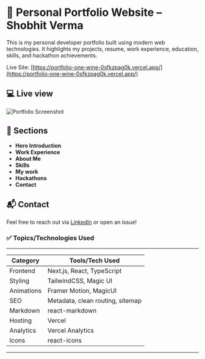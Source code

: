 # 🚀 Personal Portfolio Website – Shobhit Verma

This is my personal developer portfolio built using modern web technologies. It highlights my projects, resume, work experience, education, skills, and hackathon achievements.

Live Site: [https://portfolio-one-wine-0sfkzpag0k.vercel.app/](https://portfolio-one-wine-0sfkzpag0k.vercel.app/)


## 💻 Live view

![Portfolio Screenshot](https://raw.githubusercontent.com/Shobhit150/blessingsHoliday/main/public/preview.png)

## 🧠 Sections
- **Hero Introduction**
- **Work Experience**
- **About Me**
- **Skills**
- **My work**
- **Hackathons**
- **Contact**

## 📬 Contact

Feel free to reach out via [LinkedIn](https://www.linkedin.com/in/shobhit150/) or open an issue!

### ✅ **Topics/Technologies Used**

--------------------------------------------------------
| Category        | Tools/Tech Used                    |
|-----------------|------------------------------------|
| Frontend        | Next.js, React, TypeScript         |
| Styling         | TailwindCSS, Magic UI              |
| Animations      | Framer Motion, MagicUI             |
| SEO             | Metadata, clean routing, sitemap   |
| Markdown        | react-markdown                     |
| Hosting         | Vercel                             |
| Analytics       | Vercel Analytics                   |
| Icons           | react-icons                        |
--------------------------------------------------------
